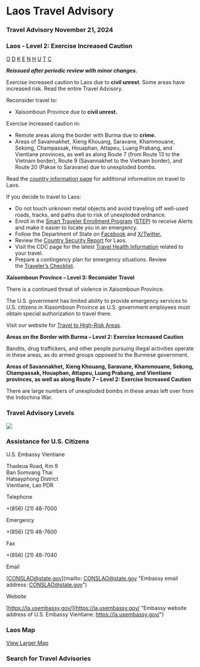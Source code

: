 # Laos Travel Advisory

### Travel Advisory November 21, 2024

### Laos - Level 2: Exercise Increased Caution

[O](javascript:void(0); "Tool Tip: Other")
[D](javascript:void(0); "Tool Tip: Wrongful Detention")
[K](javascript:void(0); "Tool Tip: Kidnap and Hostage")
[E](javascript:void(0); "Tool Tip: Event")
[N](javascript:void(0); "Tool Tip: Disaster")
[H](javascript:void(0); "Tool Tip: Health")
[U](javascript:void(0); "Tool Tip: Civil Unrest")
[T](javascript:void(0); "Tool Tip: Terrorism")
[C](javascript:void(0); "Tool Tip: Crimes")

***Reissued after periodic review with minor changes.***

Exercise increased caution to Laos due to **civil unrest**. Some areas have increased risk. Read the entire Travel Advisory.

Reconsider travel to:

* Xaisomboun Province due to **civil unrest.**

Exercise increased caution in:

* Remote areas along the border with Burma due to **crime.**
* Areas of Savannakhet, Xieng Khouang, Saravane, Khammouane, Sekong, Champassak, Houaphan, Attapeu, Luang Prabang, and Vientiane provinces, as well as along Route 7 (from Route 13 to the Vietnam border), Route 9 (Savannakhet to the Vietnam border), and Route 20 (Pakse to Saravane) due to unexploded bombs.

Read the [country information page](https://travel.state.gov/content/travel/en/international-travel/International-Travel-Country-Information-Pages/Laos.html) for additional information on travel to Laos.

If you decide to travel to Laos:

* Do not touch unknown metal objects and avoid traveling off well-used roads, tracks, and paths due to risk of unexploded ordnance.
* Enroll in the [Smart Traveler Enrollment Program](https://step.state.gov/step/) ([STEP](https://step.state.gov/step/)) to receive Alerts and make it easier to locate you in an emergency.
* Follow the Department of State on [Facebook](https://www.facebook.com/travelgov/) and [X/Twitter.](https://twitter.com/travelgov)
* Review the [Country Security Report](https://www.osac.gov/Content/Browse/Report?subContentTypes=Country%20Security%20Report) for Laos.
* Visit the CDC page for the latest [Travel Health Information](https://wwwnc.cdc.gov/travel/destinations/list) related to your travel.
* Prepare a contingency plan for emergency situations. Review the [Traveler’s Checklist](https://travel.state.gov/content/passports/en/go/checklist.html).

**Xaisomboun Province – Level 3: Reconsider Travel**

There is a continued threat of violence in Xaisomboun Province.

The U.S. government has limited ability to provide emergency services to U.S. citizens in Xiasomboun Province as U.S. government employees must obtain special authorization to travel there.

Visit our website for [Travel to High-Risk Areas](https://travel.state.gov/content/passports/en/go/TraveltoHighRiskAreas.html).

**Areas on the Border with Burma – Level 2: Exercise Increased Caution**

Bandits, drug traffickers, and other people pursuing illegal activities operate in these areas, as do armed groups opposed to the Burmese government.

**Areas of Savannakhet, Xieng Khouang, Saravane, Khammouane, Sekong, Champassak, Houaphan, Attapeu, Luang Prabang, and Vientiane provinces, as well as along Route 7 – Level 2: Exercise Increased Caution**

There are large numbers of unexploded bombs in these areas left over from the Indochina War.

### Travel Advisory Levels

[![](/content/dam/NEWTravelAssets/images/travel-levelv2.svg)](/content/travel/en/international-travel/before-you-go/about-our-new-products.html "Travel Advisory Levels")

### Assistance for U.S. Citizens

U.S. Embassy Vientiane

Thadeua Road, Km 9  
Ban Somvang Thai  
Hatsayphong District  
Vientiane, Lao PDR

Telephone

+(856) (21) 48-7000

Emergency

+(856) (21) 48-7600

Fax

+(856) (21) 48-7040

Email

[CONSLAO@state.gov](mailto: CONSLAO@state.gov "Embassy email address: CONSLAO@state.gov")

Website

[https://la.usembassy.gov/](https://la.usembassy.gov/ "Embassy website address of U.S. Embassy Vientiane: https://la.usembassy.gov/")

### Laos Map

[View Larger Map](https://travelmaps.state.gov/TSGMap/?extent=96.315777189,14.0550845,112.273594101,22.00729718 "Map of Laos")



### Search for Travel Advisories